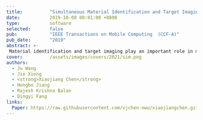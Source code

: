 ```yaml
---
title:          "Simultaneous Material Identification and Target Imaging with Commodity RFID Devices"
date:           2019-10-08 00:01:00 +0800
type:           software
selected:       false
pub:            "IEEE Transactions on Mobile Computing  (CCF-A)"
pub_date:       "2019"
abstract: >-
 Material identification and target imaging play an important role in many applications. This paper introduces TagScan, a system that can identify the material type and image the horizontal cut of a target simultaneously with cheap commodity Radio-Frequency IDentification (RFID) devices. The key intuition is that different materials and/or target sizes cause different amounts of phase and RSS (Received Signal Strength) changes, when radio frequency (RF) signal penetrates through the target. Multiple challenges need to be addressed before we can turn the idea into a functional system, including (i) indoor environments exhibit rich multipath which breaks the linear relationship between the phase change and the propagation distance inside a target; (ii) without knowing either material type or target size, trying to obtain these two information simultaneously is challenging; and (iii) stitching pieces of the propagation distances inside a target for an image estimate is non-trivial. We propose solutions to all the challenges and evaluate the system's performance in three different environments. TagScan is able to achieve higher than 94 percent material identification accuracies for 10 liquids and differentiates even very similar objects such as Coke and Pepsi. TagScan can accurately estimate the horizontal cut images of more than one target behind a wall. 
cover:          /assets/images/covers/2021/sim.png
authors:
  - Ju Wang
  - Jie Xiong
  - <strong>Xiaojiang Chen</strong>
  - Hongbo Jiang
  - Rajesh Krishna Balan
  - Dingyi Fang
links:
  Paper: https://raw.githubusercontent.com/xjchen-nwu/xiaojiangchen.github.io/main/paper/2019/Simultaneous.pdf
---
```

